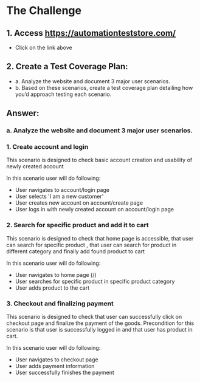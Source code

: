 # The Challenge

## 1. Access https://automationteststore.com/
- Click on the link above
## 2. Create a Test Coverage Plan:
- a. Analyze the website and document 3 major user scenarios.
- b. Based on these scenarios, create a test coverage plan 
detailing how you’d approach testing each scenario.

## Answer:
### a. Analyze the website and document 3 major user scenarios.
### 1. Create account and login 
This scenario is designed to check basic account creation and usability of newly created account

In this scenario user will do following:
- User navigates to account/login page
- User selects 'I am a new customer'
- User creates new account on account/create page
- User logs in with newly created account on account/login page

### 2. Search for specific product and add it to cart
This scenario is designed to check that home page is accessible, that user can search for specific product , that user
can search for product in different category and finally add found product to cart

In this scenario user will do following:
- User navigates to home page (/)
- User searches for specific product in specific product category
- User adds product to the cart

### 3. Checkout and finalizing payment

This scenario is designed to check that user can successfully click on checkout page and finalize the payment of the
goods. Precondition for this scenario is that user is successfully logged in and that user has product in cart.

In this scenario user will do following:
- User navigates to checkout page
- User adds payment information
- User successfully finishes the payment

